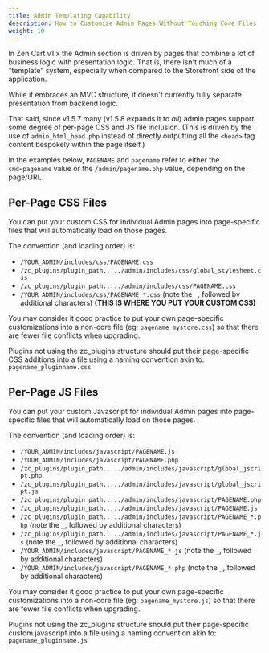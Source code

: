 ```yaml
---
title: Admin Templating Capability
description: How to Customize Admin Pages Without Touching Core Files
weight: 10
---
```



In Zen Cart v1.x the Admin section is driven by pages that combine a lot of business logic with presentation logic. 
That is, there isn't much of a "template" system, especially when compared to the Storefront side of the application.

While it embraces an MVC structure, it doesn't currently fully separate presentation from backend logic.

That said, since v1.5.7 many (v1.5.8 expands it to _all_) admin pages support some degree of per-page CSS and JS file inclusion. 
(This is driven by the use of `admin_html_head.php` instead of directly outputting all the `<head>` tag content bespokely within the page itself.)

In the examples below, `PAGENAME` and `pagename` refer to either the `cmd=pagename` value or the `/admin/pagename.php` value, depending on the page/URL.


## Per-Page CSS Files

You can put your custom CSS for individual Admin pages into page-specific files that will automatically load on those pages.

The convention (and loading order) is:

- `/YOUR_ADMIN/includes/css/PAGENAME.css`
- `/zc_plugins/plugin_path...../admin/includes/css/global_stylesheet.css`
- `/zc_plugins/plugin_path...../admin/includes/css/PAGENAME.css`
- `/YOUR_ADMIN/includes/css/PAGENAME_*.css` (note the `_`, followed by additional characters) **(THIS IS WHERE YOU PUT YOUR CUSTOM CSS)**

You may consider it good practice to put your own page-specific customizations into a non-core file 
(eg: `pagename_mystore.css`) so that there are fewer file conflicts when upgrading.

Plugins not using the zc_plugins structure should put their page-specific CSS additions into a file using a naming convention akin to: `pagename_pluginname.css`


## Per-Page JS Files

You can put your custom Javascript for individual Admin pages into page-specific files that will automatically load on those pages.

The convention (and loading order) is:

- `/YOUR_ADMIN/includes/javascript/PAGENAME.js`
- `/YOUR_ADMIN/includes/javascript/PAGENAME.php`
- `/zc_plugins/plugin_path...../admin/includes/javascript/global_jscript.php`
- `/zc_plugins/plugin_path...../admin/includes/javascript/global_jscript.js`
- `/zc_plugins/plugin_path...../admin/includes/javascript/PAGENAME.php`
- `/zc_plugins/plugin_path...../admin/includes/javascript/PAGENAME.js`
- `/zc_plugins/plugin_path...../admin/includes/javascript/PAGENAME_*.php`  (note the `_`, followed by additional characters)
- `/zc_plugins/plugin_path...../admin/includes/javascript/PAGENAME_*.js`  (note the `_`, followed by additional characters)
- `/YOUR_ADMIN/includes/javascript/PAGENAME_*.js` (note the `_`, followed by additional characters)
- `/YOUR_ADMIN/includes/javascript/PAGENAME_*.php` (note the `_`, followed by additional characters)

You may consider it good practice to put your own page-specific customizations into a non-core file 
(eg: `pagename_mystore.js`) so that there are fewer file conflicts when upgrading.

Plugins not using the zc_plugins structure should put their page-specific custom javascript into a file using a naming convention akin to: `pagename_pluginname.js`

